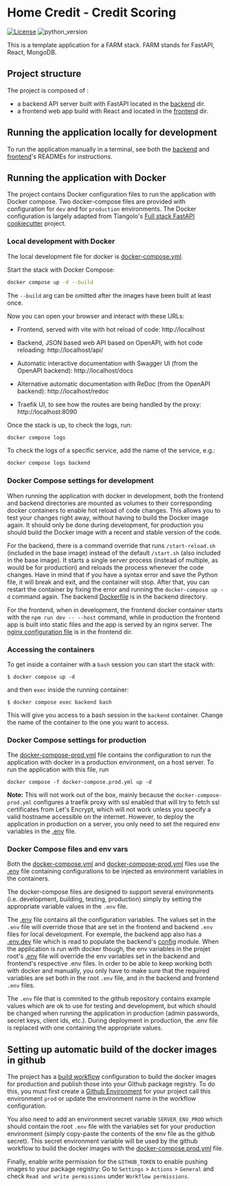 # Home Credit - Credit Scoring


[![License](https://img.shields.io/badge/License-MIT-yellow)](LICENSE)
![python_version](https://img.shields.io/badge/Python-%3E=3.10-blue)

This is a template application for a FARM stack. FARM stands for FastAPI, React, MongoDB.


## Project structure

The project is composed of :

* a backend API server built with FastAPI located in the [backend](backend) dir.
* a frontend web app build with React and located in the [frontend](frontend) dir.

## Running the application locally for development

To run the application manually in a terminal, see both the [backend](backend/README.md) and [frontend](frontend/README.md)'s READMEs for instructions.

## Running the application with Docker

The project contains Docker configuration files to run the application with Docker compose. Two docker-compose files are provided with configuration for `dev` and for `production` environments. The Docker configuration is largely adapted from Tiangolo's [Full stack FastAPI cookiecutter](https://github.com/tiangolo/full-stack-fastapi-postgresql) project.

### Local development with Docker

The local development file for docker is [docker-compose.yml](./docker-compose.yml).

Start the stack with Docker Compose:

```bash
docker compose up -d --build
```

The `--build` arg can be omitted after the images have been built at least once.

Now you can open your browser and interact with these URLs:

* Frontend, served with vite with hot reload of code: http://localhost

* Backend, JSON based web API based on OpenAPI, with hot code reloading: http://localhost/api/

* Automatic interactive documentation with Swagger UI (from the OpenAPI backend): http://localhost/docs

* Alternative automatic documentation with ReDoc (from the OpenAPI backend): http://localhost/redoc

* Traefik UI, to see how the routes are being handled by the proxy: http://localhost:8090

Once the stack is up, to check the logs, run:

```bash
docker compose logs
```

To check the logs of a specific service, add the name of the service, e.g.:

```bash
docker compose logs backend
```

### Docker Compose settings for development

When running the application with docker in development, both the frontend and backend directories are mounted as volumes to their corresponding docker containers to enable hot reload of code changes. This allows you to test your changes right away, without having to build the Docker image again. It should only be done during development, for production you should build the Docker image with a recent and stable version of the code.

For the backend, there is a command override that runs `/start-reload.sh` (included in the base image) instead of the default `/start.sh` (also included in the base image). It starts a single server process (instead of multiple, as would be for production) and reloads the process whenever the code changes. Have in mind that if you have a syntax error and save the Python file, it will break and exit, and the container will stop. After that, you can restart the container by fixing the error and running the `docker-compose up -d` command again. The backend [Dockerfile](backend/Dockerfile) is in the backend directory.

For the frontend, when in development, the frontend docker container starts with the `npm run dev -- --host` command, while in production the frontend app is built into static files and the app is served by an nginx server. The [nginx configuration file](frontend/nginx.conf) is in the frontend dir.

### Accessing the containers

To get inside a container with a `bash` session you can start the stack with:

```console
$ docker compose up -d
```

and then `exec` inside the running container:

```console
$ docker compose exec backend bash
```

This will give you access to a bash session in the `backend` container. Change the name of the container to the one you want to access.


### Docker Compose settings for production

The [docker-compose-prod.yml](./docker-compose.prod.yml) file contains the configuration to run the application with docker in a production environment, on a host server. To run the application with this file, run

```console
docker compose -f docker-compose.prod.yml up -d
```

**Note:** This will not work out of the box, mainly because the `docker-compose-prod.yml` configures a traefik proxy with ssl enabled that will try to fetch ssl certificates from Let's Encrypt, which will not work unless you specify a valid hostname accessible on the internet. However, to deploy the application in production on a server, you only need to set the required env variables in the [.env](./.env) file.

### Docker Compose files and env vars

Both the [docker-compose.yml](./docker-compose.yml) and [docker-compose-prod.yml](./docker-compose.prod.yml) files use the [.env](./.env) file containing configurations to be injected as environment variables in the containers.

The docker-compose files are designed to support several environments (i.e. development, building, testing, production) simply by setting the appropriate variable values in the `.env` file.

The [.env](./.env) file contains all the configuration variables. The values set in the `.env` file will override those that are set in the frontend and backend `.env` files for local development. For exemple, the backend app also has a [.env.dev](backend/.env.dev) file which is read to populate the backend's [config](backend/app/config/config.py) module. When the application is run with docker though, the env variables in the projet root's [.env](./.env) file will override the env variables set in the backend and frontend's respective .env files. In order to be able to keep working both with docker and manually, you only have to make sure that the required variables are set both in the root `.env` file, and in the backend and frontend `.env` files.

The `.env` file that is commited to the github repository contains example values which are ok to use for testing and development, but which should be changed when running the application in production (admin passwords, secret keys, client ids, etc.). During deployment in production, the .env file is replaced with one containing the appropriate values.


## Setting up automatic build of the docker images in github

The project has a [build workflow](./.github/workflows/build.yml) configuration to build the docker images for production and publish those into your Github package registry. To do this, you must first create a [Github Environment](https://docs.github.com/en/actions/deployment/targeting-different-environments/using-environments-for-deployment) for your project call this environment `prod` or update the environment name in the workflow configuration.

You also need to add an environment secret variable `SERVER_ENV_PROD` which should contain the root `.env` file with the variables set for your production environment (simply copy-paste the contents of the env file as the github secret). This secret environment variable will be used by the github workflow to build the docker images with the [docker-compose.prod.yml](./docker-compose.prod.yml) file.

Finally, enable write permission for the `GITHUB_TOKEN` to enable pushing images to your package registry: Go to `Settings` > `Actions` > `General` and check `Read and write permissions` under `Workflow permissions`.
